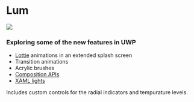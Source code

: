 # Lum
![](https://j.gifs.com/RO1qBz.gif)

### Exploring some of the new features in UWP
* [Lottie](https://airbnb.io/lottie/#/) animations in an extended splash screen
* Transition animations
* Acrylic brushes
* [Composition APIs](https://docs.microsoft.com/en-us/uwp/api/windows.ui.composition)
* [XAML lights](https://docs.microsoft.com/en-us/windows/uwp/composition/xaml-lighting)

Includes custom controls for the radial indicators and tempurature levels.
